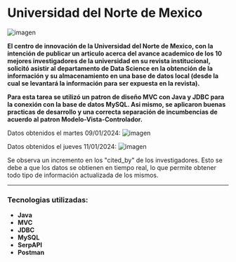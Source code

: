 <h1>Universidad del Norte de Mexico</h1>

![imagen](https://github.com/Amhernandez5508/UniversityOfMexico/assets/121590490/933974b1-9d09-46f7-9d1f-692410493fff)

<p><strong>El centro de innovación de la Universidad del Norte de Mexico, con la intención de publicar un articulo acerca del avance academico de los 10 mejores investigadores de la universidad en su revista institucional, solicitó asistir al departamento de Data Science en la obtención de la información y su almacenamiento en una base de datos local (desde la cual se levantará la información para ser expuesta en la revista).</p></strong>

<p><strong>Para esta tarea se utilizó un patron de diseño MVC con Java y JDBC para la conexión con la base de datos MySQL. Asi mismo, se aplicaron buenas practicas de desarrollo y una correcta separación de incumbencias de acuerdo al patron Modelo-Vista-Controlador.</p></strong>

Datos obtenidos el martes 09/01/2024:
![imagen](https://github.com/Amhernandez5508/UniversityOfMexico/assets/121590490/779575e6-a55a-4958-bc76-c1c9a70e1ab4)

Datos obtenidos el jueves 11/01/2024:
![imagen](https://github.com/Amhernandez5508/UniversityOfMexico/assets/121590490/da0d62a0-e5d5-4989-9e67-9912b555a99c)

<p>Se observa un incremento en los "cited_by" de los investigadores. Esto se debe a que los datos se obtienen en tiempo real, lo que permite obtener todo tipo de información actualizada de los mismos.</p>

<hr>
<h3>Tecnologias utilizadas:</h3>
<ul><strong>
<li>Java</li>
<li>MVC</li>
<li>JDBC</li>
<li>MySQL</li>
<li>SerpAPI</li>
<li>Postman</li>
</strong></ul>
